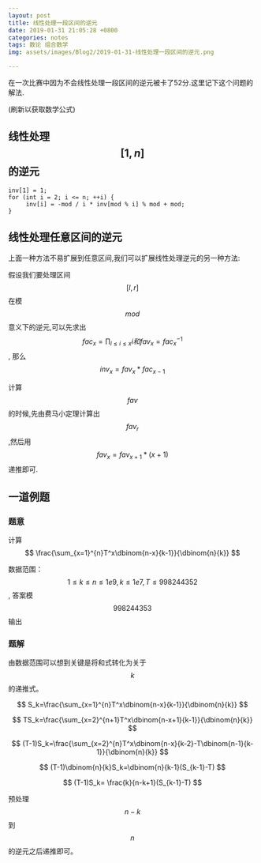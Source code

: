 ```yaml
---
layout: post
title: 线性处理一段区间的逆元
date: 2019-01-31 21:05:28 +0800
categories: notes
tags: 数论 组合数学
img: assets/images/Blog2/2019-01-31-线性处理一段区间的逆元.png

---
```


在一次比赛中因为不会线性处理一段区间的逆元被卡了52分.这里记下这个问题的解法.

(刷新以获取数学公式)

## **线性处理$$[1,n]$$的逆元**

```
inv[1] = 1;
for (int i = 2; i <= n; ++i) {
	 inv[i] = -mod / i * inv[mod % i] % mod + mod;
}
```

## **线性处理任意区间的逆元**

上面一种方法不易扩展到任意区间,我们可以扩展线性处理逆元的另一种方法:

假设我们要处理区间$$[l,r]$$在模$$mod$$意义下的逆元,可以先求出$$fac_x=\prod_{l≤i≤x}i和fav_x=fac_x^{-1}$$, 那么$$inv_x=fav_x*fac_{x-1}$$

计算$$fav$$的时候,先由费马小定理计算出$$fav_{r}$$,然后用$$fav_x=fav_{x+1}*(x+1)$$递推即可.

## **一道例题**

### **题意**

计算 $$ \frac{\sum_{x=1}^{n}T^x\dbinom{n-x}{k-1}}{\dbinom{n}{k}} $$

数据范围：$$1≤k≤n≤1e9,k≤1e7,T≤998244352$$, 答案模$$998244353$$输出

### **题解**

由数据范围可以想到关键是将和式转化为关于$$ k $$的递推式。

$$ S_k=\frac{\sum_{x=1}^{n}T^x\dbinom{n-x}{k-1}}{\dbinom{n}{k}} $$

$$ TS_k=\frac{\sum_{x=2}^{n+1}T^x\dbinom{n-x+1}{k-1}}{\dbinom{n}{k}} $$

$$ (T-1)S_k=\frac{\sum_{x=2}^{n}T^x\dbinom{n-x}{k-2}-T\dbinom{n-1}{k-1}}{\dbinom{n}{k}} $$

$$ (T-1)\dbinom{n}{k}S_k=\dbinom{n}{k-1}(S_{k-1}-T) $$

$$ (T-1)S_k= \frac{k}{n-k+1}(S_{k-1}-T) $$

预处理$$ n-k $$到$$ n $$的逆元之后递推即可。
